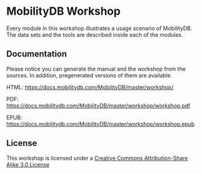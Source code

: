 MobilityDB Workshop
===================

Every module in this workshop illustrates a usage scenario of MobilityDB. The data sets and the tools are described inside each
of the modules.

Documentation
-------------

Please notice you can generate the manual and the workshop from the sources. In addition, pregenerated versions of them are available.


HTML: https://docs.mobilitydb.com/MobilityDB/master/workshop/

PDF: https://docs.mobilitydb.com/MobilityDB/master/workshop/workshop.pdf

EPUB: https://docs.mobilitydb.com/MobilityDB/master/workshop/workshop.epub

License
-------

This workshop is licensed under a [Creative Commons Attribution-Share Alike 3.0 License](https://creativecommons.org/licenses/by-sa/3.0/)
